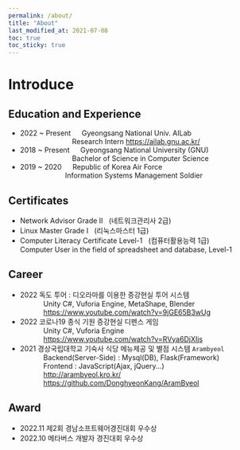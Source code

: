 ```yaml
---
permalink: /about/
title: "About"
last_modified_at: 2021-07-08
toc: true
toc_sticky: true
---
```


# Introduce
## Education and Experience
- 2022 ~ Present &emsp; Gyeongsang National Univ. AILab
<br> &ensp; &emsp; &emsp; &emsp; &emsp; &ensp; &ensp; Research Intern <https://ailab.gnu.ac.kr/>
- 2018 ~ Present &emsp; Gyeongsang National University (GNU)
<br> &ensp; &emsp; &emsp; &emsp; &emsp; &ensp; &ensp; Bachelor of Science in Computer Science
- 2019 ~ 2020 &emsp; Republic of Korea Air Force
<br> &ensp; &ensp; &ensp; &emsp; &emsp; &ensp; &ensp; Information Systems Management Soldier

## Certificates
- Network Advisor Grade Ⅱ &nbsp; (네트워크관리사 2급)
- Linux Master Grade Ⅰ &nbsp; (리눅스마스터 1급)
- Computer Literacy Certificate Level-1 &nbsp; (컴퓨터활용능력 1급)
<br> Computer User in the field of spreadsheet and database, Level-1

## Career   
- 2022 독도 투어 : 디오라마를 이용한 증강현실 투어 시스템
<br> &ensp; &emsp; &emsp; Unity C#, Vuforia Engine, MetaShape, Blender
<br> &ensp; &emsp; &emsp; <https://www.youtube.com/watch?v=9jGE65B3wUg>   
- 2022 코로나19 종식 기원 증강현실 디펜스 게임
<br> &ensp; &emsp; &emsp; Unity C#, Vuforia Engine
<br> &ensp; &emsp; &emsp; <https://www.youtube.com/watch?v=RVya6DjXIjs>   
- 2021 경상국립대학교 기숙사 식당 메뉴제공 및 별점 시스템 `Arambyeol`
<br> &ensp; &emsp; &emsp; Backend(Server-Side) : Mysql(DB), Flask(Framework)
<br> &ensp; &emsp; &emsp; Frontend : JavaScript(Ajax, jQuery...)
<br> &ensp; &emsp; &emsp; <http://arambyeol.kro.kr/>
<br> &ensp; &emsp; &emsp; <https://github.com/DonghyeonKang/AramByeol>

## Award   
- 2022.11 제2회 경남소프트웨어경진대회 우수상  
- 2022.10 메타버스 개발자 경진대회 우수상   
 



